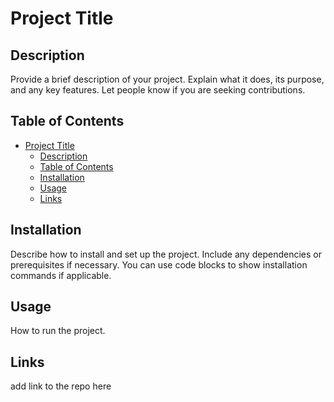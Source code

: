 # Project Title

## Description

Provide a brief description of your project. Explain what it does, its purpose, and any key features. Let people know if you are seeking contributions.

## Table of Contents

- [Project Title](#project-title)
  - [Description](#description)
  - [Table of Contents](#table-of-contents)
  - [Installation](#installation)
  - [Usage](#usage)
  - [Links](#links)


## Installation

Describe how to install and set up the project. Include any dependencies or prerequisites if necessary. You can use code blocks to show installation commands if applicable.


## Usage
How to run the project.

## Links
add link to the repo here